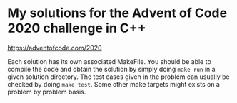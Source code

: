 # My solutions for the Advent of Code 2020 challenge in C++

https://adventofcode.com/2020

Each solution has its own associated MakeFile. You should be able to compile the code and obtain the solution by simply doing `make run` in a given solution directory. The test cases given in the problem can usually be checked by doing `make test`. Some other make targets might exists on a problem by problem basis.
